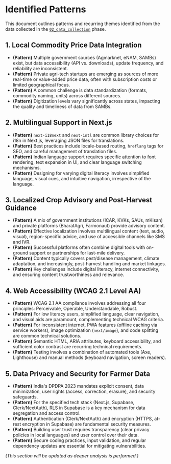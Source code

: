 # Identified Patterns

This document outlines patterns and recurring themes identified from the data collected in the [`02_data_collection`](research_outputs/research/02_data_collection/) phase.

## 1. Local Commodity Price Data Integration

*   **(Pattern)** Multiple government sources (Agmarknet, eNAM, SAMBs) exist, but data accessibility (API vs. downloads), update frequency, and reliability are inconsistent.
*   **(Pattern)** Private agri-tech startups are emerging as sources of more real-time or value-added price data, often with subscription costs or limited geographical focus.
*   **(Pattern)** A common challenge is data standardization (formats, commodity naming, units) across different sources.
*   **(Pattern)** Digitization levels vary significantly across states, impacting the quality and timeliness of data from SAMBs.

## 2. Multilingual Support in Next.js

*   **(Pattern)** `next-i18next` and `next-intl` are common library choices for i18n in Next.js, leveraging JSON files for translations.
*   **(Pattern)** Best practices include locale-based routing, `hreflang` tags for SEO, and careful management of translation files.
*   **(Pattern)** Indian language support requires specific attention to font rendering, text expansion in UI, and clear language switching mechanisms.
*   **(Pattern)** Designing for varying digital literacy involves simplified language, visual cues, and intuitive navigation, irrespective of the language.

## 3. Localized Crop Advisory and Post-Harvest Guidance

*   **(Pattern)** A mix of government institutions (ICAR, KVKs, SAUs, mKisan) and private platforms (BharatAgri, Farmonaut) provide advisory content.
*   **(Pattern)** Effective localization involves multilingual content (text, audio, visual), region-specific advice, and use of accessible channels like SMS and IVR.
*   **(Pattern)** Successful platforms often combine digital tools with on-ground support or partnerships for last-mile delivery.
*   **(Pattern)** Content typically covers pest/disease management, climate adaptation, and increasingly, post-harvest handling and market linkages.
*   **(Pattern)** Key challenges include digital literacy, internet connectivity, and ensuring content trustworthiness and relevance.

## 4. Web Accessibility (WCAG 2.1 Level AA)

*   **(Pattern)** WCAG 2.1 AA compliance involves addressing all four principles: Perceivable, Operable, Understandable, Robust.
*   **(Pattern)** For low literacy users, simplified language, clear navigation, and visual aids are paramount, complementing technical WCAG criteria.
*   **(Pattern)** For inconsistent internet, PWA features (offline caching via service workers), image optimization (`next/image`), and code splitting are common technical solutions.
*   **(Pattern)** Semantic HTML, ARIA attributes, keyboard accessibility, and sufficient color contrast are recurring technical requirements.
*   **(Pattern)** Testing involves a combination of automated tools (Axe, Lighthouse) and manual methods (keyboard navigation, screen readers).

## 5. Data Privacy and Security for Farmer Data

*   **(Pattern)** India's DPDPA 2023 mandates explicit consent, data minimization, user rights (access, correction, erasure), and security safeguards.
*   **(Pattern)** For the specified tech stack (Next.js, Supabase, Clerk/NextAuth), RLS in Supabase is a key mechanism for data segregation and access control.
*   **(Pattern)** Authentication (Clerk/NextAuth) and encryption (HTTPS, at-rest encryption in Supabase) are fundamental security measures.
*   **(Pattern)** Building user trust requires transparency (clear privacy policies in local languages) and user control over their data.
*   **(Pattern)** Secure coding practices, input validation, and regular dependency updates are essential for mitigating vulnerabilities.

*(This section will be updated as deeper analysis is performed.)*